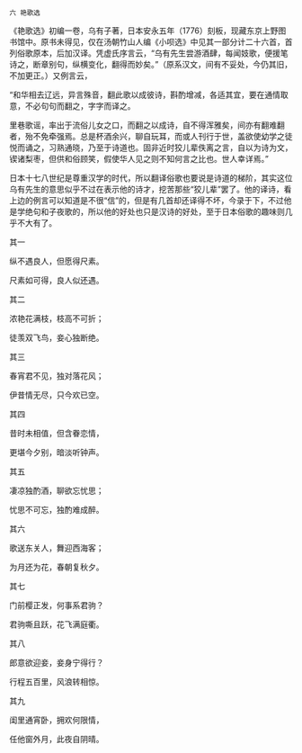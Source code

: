     六 艳歌选 

   《艳歌选》初编一卷，乌有子著，日本安永五年（1776）刻板，现藏东京上野图书馆中。原书未得见，仅在汤朝竹山人编《小呗选》中见其一部分计二十六首，首列俗歌原本，后加汉译。凭虚氏序言云，“乌有先生尝游酒肆，每闻妓歌，便援笔诗之，断章别句，纵横变化，翻得而妙矣。”（原系汉文，间有不妥处，今仍其旧，不加更正。）又例言云，

   “和华相去辽远，异言殊音，翻此歌以成彼诗，斟酌增减，各适其宜，要在通情取意，不必句句而翻之，字字而译之。

   里巷歌谣，率出于流俗儿女之口，而翻之以成诗，自不得浑雅矣，间亦有翻难翻者，殆不免牵强焉。总是杯酒余兴，聊自玩耳，而或人刊行于世，盖欲使幼学之徒悦而诵之，习熟通晓，乃至于诗道也。固非近时狡儿辈佚离之言，自以为诗为文，锲诸梨枣，但供和俗顾笑，假使华人见之则不知何言之比也。世人幸详焉。”

   日本十七八世纪是尊重汉学的时代，所以翻译俗歌也要说是诗道的梯阶，其实这位乌有先生的意思似乎不过在表示他的诗才，挖苦那些“狡儿辈”罢了。他的译诗，看上边的例言可以知道是不很“信”的，但是有几首却还译得不坏，今录于下，不过他是学绝句和子夜歌的，所以他的好处也只是汉诗的好处，至于日本俗歌的趣味则几乎不大有了。

   其一

   纵不遇良人，但愿得尺素。

   尺素如可得，良人似还遇。

   其二

   浓艳花满枝，枝高不可折；

   徒羡双飞鸟，妾心独断绝。

   其三

   春宵君不见，独对落花风；

   伊昔情无尽，只今欢已空。

   其四

   昔时未相值，但含眷恋情，

   更堪今夕别，暗淡听钟声。

   其五

   凄凉独酌酒，聊欲忘忧思；

   忧思不可忘，独酌难成醉。

   其六

   歌送东关人，舞迎西海客；

   为月还为花，春朝复秋夕。

   其七

   门前樱正发，何事系君驹？

   君驹嘶且跃，花飞满庭衢。

   其八

   郎意欲迎妾，妾身宁得行？

   行程五百里，风浪转相惊。

   其九

   闺里通宵卧，拥欢何限情，

   任他窗外月，此夜自阴晴。

